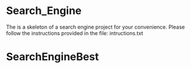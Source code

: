 # Search_Engine
The is a skeleton of a search engine project for your convenience.
Please follow the instructions provided in the file: intructions.txt
# SearchEngineBest
